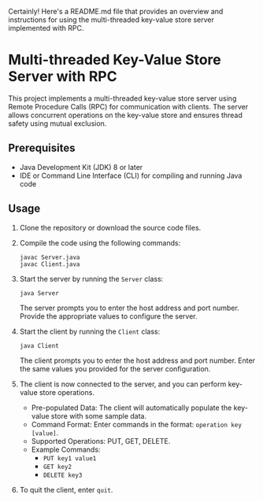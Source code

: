Certainly! Here's a README.md file that provides an overview and instructions for using the multi-threaded key-value store server implemented with RPC.


# Multi-threaded Key-Value Store Server with RPC

This project implements a multi-threaded key-value store server using Remote Procedure Calls (RPC) for communication with clients. The server allows concurrent operations on the key-value store and ensures thread safety using mutual exclusion.

## Prerequisites

- Java Development Kit (JDK) 8 or later
- IDE or Command Line Interface (CLI) for compiling and running Java code

## Usage

1. Clone the repository or download the source code files.

2. Compile the code using the following commands:

   ```
   javac Server.java
   javac Client.java
   ```

3. Start the server by running the `Server` class:

   ```
   java Server
   ```

   The server prompts you to enter the host address and port number. Provide the appropriate values to configure the server.

4. Start the client by running the `Client` class:

   ```
   java Client
   ```

   The client prompts you to enter the host address and port number. Enter the same values you provided for the server configuration.

5. The client is now connected to the server, and you can perform key-value store operations.

    - Pre-populated Data: The client will automatically populate the key-value store with some sample data.
    - Command Format: Enter commands in the format: `operation key [value]`.
    - Supported Operations: PUT, GET, DELETE.
    - Example Commands:
        - `PUT key1 value1`
        - `GET key2`
        - `DELETE key3`

6. To quit the client, enter `quit`.


```

